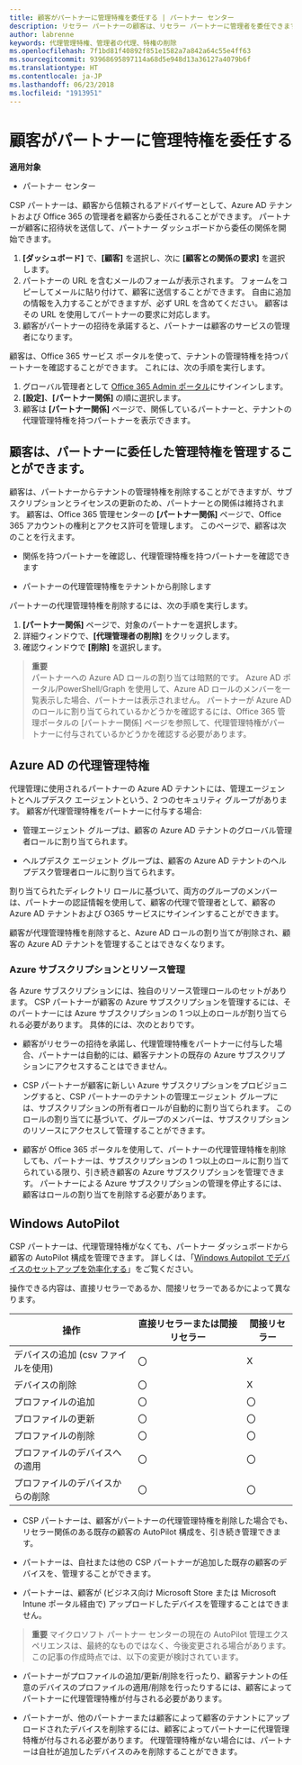 ```yaml
---
title: 顧客がパートナーに管理特権を委任する | パートナー センター
description: リセラー パートナーの顧客は、リセラー パートナーに管理者を委任できます。また、特権を削除することもできます。
author: labrenne
keywords: 代理管理特権、管理者の代理、特権の削除
ms.openlocfilehash: 7f1bd81f40892f851e1582a7a842a64c55e4ff63
ms.sourcegitcommit: 93968695897114a68d5e948d13a36127a4079b6f
ms.translationtype: HT
ms.contentlocale: ja-JP
ms.lasthandoff: 06/23/2018
ms.locfileid: "1913951"
---
```

# <a name="customers-delegate-administration-privileges-to-partners"></a>顧客がパートナーに管理特権を委任する

**適用対象**

-  パートナー センター

CSP パートナーは、顧客から信頼されるアドバイザーとして、Azure AD テナントおよび Office 365 の管理者を顧客から委任されることができます。 パートナーが顧客に招待状を送信して、パートナー ダッシュボードから委任の関係を開始できます。 

1. **[ダッシュボード]** で、**[顧客]** を選択し、次に **[顧客との関係の要求]** を選択します。
2. パートナーの URL を含むメールのフォームが表示されます。 フォームをコピーしてメールに貼り付けて、顧客に送信することができます。 自由に追加の情報を入力することができますが、必ず URL を含めてください。 顧客はその URL を使用してパートナーの要求に対応します。  
3. 顧客がパートナーの招待を承諾すると、パートナーは顧客のサービスの管理者になります。

顧客は、Office 365 サービス ポータルを使って、テナントの管理特権を持つパートナーを確認することができます。 これには、次の手順を実行します。

1. グローバル管理者として [Office 365 Admin ポータル](https://portal.office.com/adminportal)にサインインします。
2. **[設定]**、**[パートナー関係]** の順に選択します。
3. 顧客は **[パートナー関係]** ページで、関係しているパートナーと、テナントの代理管理特権を持つパートナーを表示できます。

## <a name="customers-can-manage-a-partners-delegated-admin-privileges"></a>顧客は、パートナーに委任した管理特権を管理することができます。 

顧客は、パートナーからテナントの管理特権を削除することができますが、サブスクリプションとライセンスの更新のため、パートナーとの関係は維持されます。 顧客は、Office 365 管理センターの **[パートナー関係]** ページで、Office 365 アカウントの権利とアクセス許可を管理します。 このページで、顧客は次のことを行えます。

- 関係を持つパートナーを確認し、代理管理特権を持つパートナーを確認できます

- パートナーの代理管理特権をテナントから削除します

パートナーの代理管理特権を削除するには、次の手順を実行します。

1. **[パートナー関係]** ページで、対象のパートナーを選択します。
2. 詳細ウィンドウで、**[代理管理者の削除]** をクリックします。
3. 確認ウィンドウで **[削除]** を選択します。

>**重要**<br>
パートナーへの Azure AD ロールの割り当ては暗黙的です。 Azure AD ポータル/PowerShell/Graph を使用して、Azure AD ロールのメンバーを一覧表示した場合、パートナーは表示されません。 パートナーが Azure AD のロールに割り当てられているかどうかを確認するには、Office 365 管理ポータルの [パートナー関係] ページを参照して、代理管理特権がパートナーに付与されているかどうかを確認する必要があります。

## <a name="delegated-admin-privileges-in-azure-ad"></a>Azure AD の代理管理特権 

代理管理に使用されるパートナーの Azure AD テナントには、管理エージェントとヘルプデスク エージェントという、2 つのセキュリティ グループがあります。 顧客が代理管理特権をパートナーに付与する場合:

- 管理エージェント グループは、顧客の Azure AD テナントのグローバル管理者ロールに割り当てられます。

- ヘルプデスク エージェント グループは、顧客の Azure AD テナントのヘルプデスク管理者ロールに割り当てられます。

割り当てられたディレクトリ ロールに基づいて、両方のグループのメンバーは、パートナーの認証情報を使用して、顧客の代理で管理者として、顧客の Azure AD テナントおよび O365 サービスにサインインすることができます。

顧客が代理管理特権を削除すると、Azure AD ロールの割り当てが削除され、顧客の Azure AD テナントを管理することはできなくなります。

### <a name="azure-subscriptions-and-resource-management"></a>Azure サブスクリプションとリソース管理

各 Azure サブスクリプションには、独自のリソース管理ロールのセットがあります。 CSP パートナーが顧客の Azure サブスクリプションを管理するには、そのパートナーには Azure サブスクリプションの 1 つ以上のロールが割り当てられる必要があります。 具体的には、次のとおりです。

- 顧客がリセラーの招待を承諾し、代理管理特権をパートナーに付与した場合、パートナーは自動的には、顧客テナントの既存の Azure サブスクリプションにアクセスすることはできません。

- CSP パートナーが顧客に新しい Azure サブスクリプションをプロビジョニングすると、CSP パートナーのテナントの管理エージェント グループには、サブスクリプションの所有者ロールが自動的に割り当てられます。 このロールの割り当てに基づいて、グループのメンバーは、サブスクリプションのリソースにアクセスして管理することができます。

- 顧客が Office 365 ポータルを使用して、パートナーの代理管理特権を削除しても、パートナーは、サブスクリプションの 1 つ以上のロールに割り当てられている限り、引き続き顧客の Azure サブスクリプションを管理できます。 パートナーによる Azure サブスクリプションの管理を停止するには、顧客はロールの割り当てを削除する必要があります。

## <a name="windows-autopilot"></a>Windows AutoPilot 

CSP パートナーは、代理管理特権がなくても、パートナー ダッシュボードから顧客の AutoPilot 構成を管理できます。 詳しくは、「[Windows Autopilot でデバイスのセットアップを効率化する](https://docs.microsoft.com/partner-center/autopilot)」をご覧ください。

操作できる内容は、直接リセラーであるか、間接リセラーであるかによって異なります。

|**操作**   |**直接リセラーまたは間接リセラー**   |**間接リセラー**   |
|-----------------|-----------------------------------| -----------------------------|
|デバイスの追加 (csv ファイルを使用)  |〇      |X|
|デバイスの削除   |〇   |X|
|プロファイルの追加   |〇   | 〇   |
|プロファイルの更新   |〇    |〇   |
|プロファイルの削除   |〇   |〇   |
|プロファイルのデバイスへの適用   |〇   |〇   |
|プロファイルのデバイスからの削除   |〇   |〇   | 

- CSP パートナーは、顧客がパートナーの代理管理特権を削除した場合でも、リセラー関係のある既存の顧客の AutoPilot 構成を、引き続き管理できます。

- パートナーは、自社または他の CSP パートナーが追加した既存の顧客のデバイスを、管理することができます。

- パートナーは、顧客が (ビジネス向け Microsoft Store または Microsoft Intune ポータル経由で) アップロードしたデバイスを管理することはできません。

>**重要** マイクロソフト パートナー センターの現在の AutoPilot 管理エクスペリエンスは、最終的なものではなく、今後変更される場合があります。 この記事の作成時点では、以下の変更が検討されています。

  - パートナーがプロファイルの追加/更新/削除を行ったり、顧客テナントの任意のデバイスのプロファイルの適用/削除を行ったりするには、顧客によってパートナーに代理管理特権が付与される必要があります。

- パートナーが、他のパートナーまたは顧客によって顧客のテナントにアップロードされたデバイスを削除するには、顧客によってパートナーに代理管理特権が付与される必要があります。 代理管理特権がない場合には、パートナーは自社が追加したデバイスのみを削除することができます。
